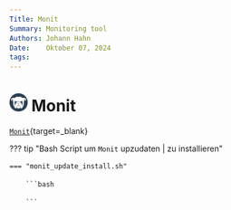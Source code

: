 ```yaml
---
Title: Monit
Summary: Monitoring tool
Authors: Johann Hahn
Date:    Oktober 07, 2024
tags:
---
```


# <img src="../../assets/logos/monit.png" width="32" height="32" /> Monit


[`Monit`][Monit]{target=\_blank}

[Monit]: https://mmonit.com/ 

??? tip "Bash Script um `Monit` upzudaten | zu installieren"

    === "monit_update_install.sh"
        
        ```bash
       
        ```
